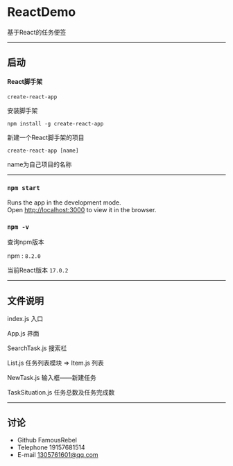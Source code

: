 # ReactDemo
基于React的任务便签

***

## 启动

#### React脚手架

`create-react-app`

安装脚手架

`npm install -g create-react-app`

新建一个React脚手架的项目

`create-react-app [name]`

name为自己项目的名称

***

### `npm start`

Runs the app in the development mode.\
Open [http://localhost:3000](http://localhost:3000) to view it in the browser.

### `npm -v` 
查询npm版本

npm : `8.2.0`

当前React版本 `17.0.2`

***

## 文件说明

index.js 入口 

App.js 界面

SearchTask.js 搜索栏

List.js 任务列表模块 => Item.js 列表

NewTask.js 输入框——新建任务

TaskSituation.js 任务总数及任务完成数

***

## 讨论
- Github FamousRebel
- Telephone 19157681514
- E-mail 1305761601@qq.com


